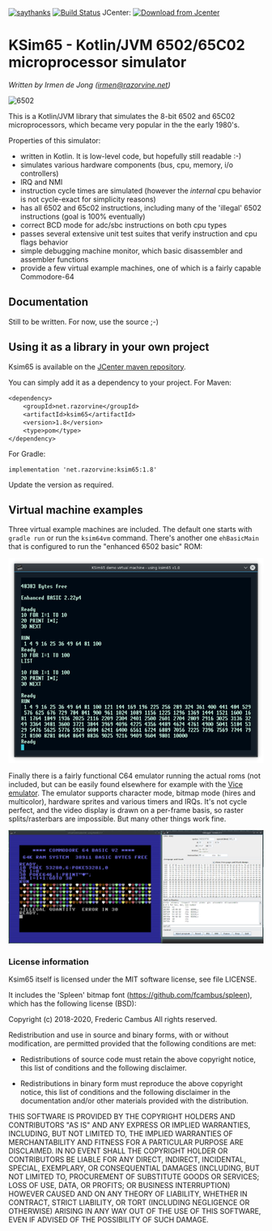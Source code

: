 [![saythanks](https://img.shields.io/badge/say-thanks-ff69b4.svg)](https://saythanks.io/to/irmen)
[![Build Status](https://travis-ci.org/irmen/ksim65.svg?branch=master)](https://travis-ci.org/irmen/ksim65)
JCenter: [![Download from Jcenter](https://api.bintray.com/packages/irmen/maven/ksim65/images/download.svg)](https://bintray.com/irmen/maven/ksim65/_latestVersion)

# KSim65 - Kotlin/JVM 6502/65C02 microprocessor simulator

*Written by Irmen de Jong (irmen@razorvine.net)*

![6502](https://upload.wikimedia.org/wikipedia/commons/thumb/4/43/KL_MOS_6502.jpg/320px-KL_MOS_6502.jpg)

This is a Kotlin/JVM library that simulates the 8-bit 6502 and 65C02 microprocessors,
 which became very popular in the the early 1980's.

Properties of this simulator:

- written in Kotlin. It is low-level code, but hopefully still readable :-)
- simulates various hardware components (bus, cpu, memory, i/o controllers)
- IRQ and NMI
- instruction cycle times are simulated (however the *internal* cpu behavior is not cycle-exact for simplicity reasons)
- has all 6502 and 65c02 instructions, including many of the 'illegal' 6502 instructions (goal is 100% eventually)
- correct BCD mode for adc/sbc instructions on both cpu types
- passes several extensive unit test suites that verify instruction and cpu flags behavior
- simple debugging machine monitor, which basic disassembler and assembler functions
- provide a few virtual example machines, one of which is a fairly capable Commodore-64


## Documentation

Still to be written. For now, use the source ;-)

## Using it as a library in your own project

Ksim65 is available on the [JCenter maven repository](https://bintray.com/irmen/maven/ksim65/_latestVersion).

You can simply add it as a dependency to your project.
For Maven:

    <dependency>
        <groupId>net.razorvine</groupId>
        <artifactId>ksim65</artifactId>
        <version>1.8</version>
        <type>pom</type>
    </dependency>

For Gradle:

    implementation 'net.razorvine:ksim65:1.8'

Update the version as required.


## Virtual machine examples

Three virtual example machines are included.
The default one starts with ``gradle run`` or run the ``ksim64vm`` command.
There's another one ``ehBasicMain`` that is configured to run the "enhanced 6502 basic" ROM:

![ehBasic](ehbasic.png)

Finally there is a fairly functional C64 emulator running the actual roms (not included,
but can be easily found elsewhere for example with the [Vice emulator](http://vice-emu.sourceforge.net/).
The emulator supports character mode, bitmap mode (hires and multicolor), hardware sprites and
various timers and IRQs.  It's not cycle perfect, and the video display is drawn on a per-frame basis,
so raster splits/rasterbars are impossible. But many other things work fine.

![C64 emulation](c64.png)


### License information

Ksim65 itself is licensed under the MIT software license, see file LICENSE.

It includes the 'Spleen' bitmap font (https://github.com/fcambus/spleen),
which has the following license (BSD):

Copyright (c) 2018-2020, Frederic Cambus
All rights reserved.

Redistribution and use in source and binary forms, with or without
modification, are permitted provided that the following conditions are met:

  * Redistributions of source code must retain the above copyright
    notice, this list of conditions and the following disclaimer.

  * Redistributions in binary form must reproduce the above copyright
    notice, this list of conditions and the following disclaimer in the
    documentation and/or other materials provided with the distribution.

THIS SOFTWARE IS PROVIDED BY THE COPYRIGHT HOLDERS AND CONTRIBUTORS "AS IS"
AND ANY EXPRESS OR IMPLIED WARRANTIES, INCLUDING, BUT NOT LIMITED TO, THE
IMPLIED WARRANTIES OF MERCHANTABILITY AND FITNESS FOR A PARTICULAR PURPOSE
ARE DISCLAIMED. IN NO EVENT SHALL THE COPYRIGHT HOLDER OR CONTRIBUTORS
BE LIABLE FOR ANY DIRECT, INDIRECT, INCIDENTAL, SPECIAL, EXEMPLARY, OR
CONSEQUENTIAL DAMAGES (INCLUDING, BUT NOT LIMITED TO, PROCUREMENT OF
SUBSTITUTE GOODS OR SERVICES; LOSS OF USE, DATA, OR PROFITS; OR BUSINESS
INTERRUPTION) HOWEVER CAUSED AND ON ANY THEORY OF LIABILITY, WHETHER IN
CONTRACT, STRICT LIABILITY, OR TORT (INCLUDING NEGLIGENCE OR OTHERWISE)
ARISING IN ANY WAY OUT OF THE USE OF THIS SOFTWARE, EVEN IF ADVISED OF THE
POSSIBILITY OF SUCH DAMAGE.
